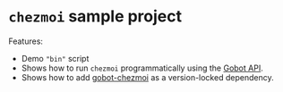 # `chezmoi` sample project

Features:

- Demo `"bin"` script
- Shows how to run `chezmoi` programmatically using the [Gobot API](https://github.com/benallfree/gobot/tree/v1.0.0-alpha.34/docs/readme.md).
- Shows how to add [gobot-chezmoi](https://www.npmjs.com/package/gobot-chezmoi) as a version-locked dependency.
